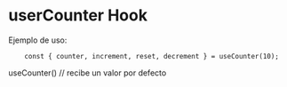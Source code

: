 # userCounter Hook

Ejemplo de uso:
```
    const { counter, increment, reset, decrement } = useCounter(10);
```

useCounter() // recibe un valor por defecto